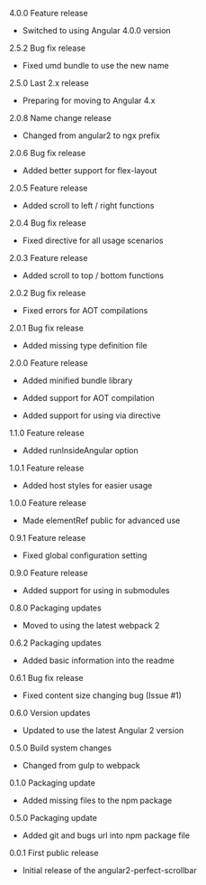 4.0.0 Feature release

  - Switched to using Angular 4.0.0 version

2.5.2 Bug fix release

  - Fixed umd bundle to use the new name

2.5.0 Last 2.x release

  - Preparing for moving to Angular 4.x

2.0.8 Name change release

  - Changed from angular2 to ngx prefix

2.0.6 Bug fix release

  - Added better support for flex-layout

2.0.5 Feature release

  - Added scroll to left / right functions

2.0.4 Bug fix release

  - Fixed directive for all usage scenarios

2.0.3 Feature release

  - Added scroll to top / bottom functions

2.0.2 Bug fix release

  - Fixed errors for AOT compilations

2.0.1 Bug fix release

  - Added missing type definition file

2.0.0 Feature release

  - Added minified bundle library

  - Added support for AOT compilation

  - Added support for using via directive

1.1.0 Feature release

  - Added runInsideAngular option

1.0.1 Feature release

  - Added host styles for easier usage

1.0.0 Feature release

  - Made elementRef public for advanced use

0.9.1 Feature release

  - Fixed global configuration setting

0.9.0 Feature release

  - Added support for using in submodules

0.8.0 Packaging updates

  - Moved to using the latest webpack 2

0.6.2 Packaging updates

  - Added basic information into the readme

0.6.1 Bug fix release

  - Fixed content size changing bug (Issue #1)

0.6.0 Version updates

  - Updated to use the latest Angular 2 version

0.5.0 Build system changes

  - Changed from gulp to webpack

0.1.0 Packaging update

  - Added missing files to the npm package

0.5.0 Packaging update

  - Added git and bugs url into npm package file

0.0.1 First public release

  - Initial release of the angular2-perfect-scrollbar
